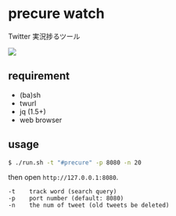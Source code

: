 # precure watch

Twitter 実況捗るツール

![](https://pbs.twimg.com/media/Cv8Hz2lUkAA5i-U.jpg:large)

## requirement

- (ba)sh
- twurl
- jq (1.5+)
- web browser

## usage

```bash
$ ./run.sh -t "#precure" -p 8080 -n 20
```

then open `http://127.0.0.1:8080`.


```
-t    track word (search query)
-p    port number (default: 8080)
-n    the num of tweet (old tweets be deleted)
```

